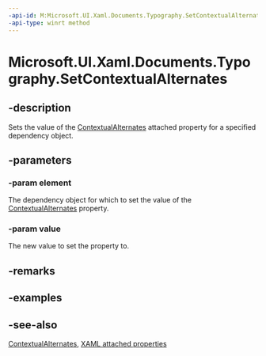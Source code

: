 ```yaml
---
-api-id: M:Microsoft.UI.Xaml.Documents.Typography.SetContextualAlternates(Microsoft.UI.Xaml.DependencyObject,System.Boolean)
-api-type: winrt method
---
```


<!-- Method syntax
public void SetContextualAlternates(Windows.UI.Xaml.DependencyObject element, System.Boolean value)
-->

# Microsoft.UI.Xaml.Documents.Typography.SetContextualAlternates

## -description
Sets the value of the [ContextualAlternates](typography_contextualalternates.md) attached property for a specified dependency object.

## -parameters
### -param element
The dependency object for which to set the value of the [ContextualAlternates](typography_contextualalternates.md) property.

### -param value
The new value to set the property to.

## -remarks

## -examples

## -see-also

[ContextualAlternates](typography_contextualalternates.md), [XAML attached properties](/windows/uwp/xaml-platform/attached-properties-overview)
